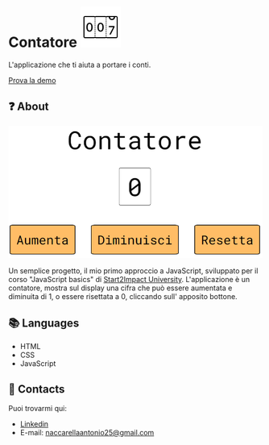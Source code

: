 
# Contatore ![Contatore](assets/img/favicon.ico)

L'applicazione che ti aiuta a portare i conti. 

[Prova la demo](https://antonio-naccarella.github.io/Counter/)

## :question: About
![Contatore-Screenshot](assets/img/counter-screen.png) 

Un semplice progetto, il mio primo approccio a JavaScript, sviluppato per il corso "JavaScript basics" di [Start2Impact University](https://talent.start2impact.it/). 
L'applicazione è un contatore, mostra sul display una cifra che può essere aumentata e diminuita di 1, o essere risettata a 0, cliccando sull' apposito bottone.
## :books: Languages
* HTML
* CSS
* JavaScript
## :e-mail: Contacts
Puoi trovarmi qui:
* [Linkedin](https://www.linkedin.com/in/antonio-naccarella-31976725a/)
* E-mail: naccarellaantonio25@gmail.com

